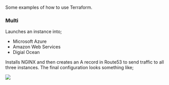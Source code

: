 Some examples of how to use Terraform. 

### Multi

Launches an instance into;

- Microsoft Azure
- Amazon Web Services
- Digial Ocean

Installs NGINX and then creates an A record in Route53 to send traffic to all three instances. The final configuration looks something like;

![](https://raw.githubusercontent.com/russmckendrick/terraform-examples/master/multi/graph.png)
